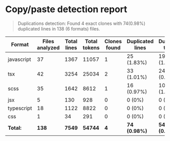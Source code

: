 
# Copy/paste detection report

> Duplications detection: Found 4 exact clones with 74(0.98%) duplicated lines in 138 (6 formats) files.

| Format     | Files analyzed | Total lines | Total tokens | Clones found | Duplicated lines | Duplicated tokens |
| ---------- | -------------- | ----------- | ------------ | ------------ | ---------------- | ----------------- |
| javascript | 37             | 1367        | 11057        | 1            | 25 (1.83%)       | 194 (1.75%)       |
| tsx        | 42             | 3254        | 25034        | 2            | 33 (1.01%)       | 249 (0.99%)       |
| scss       | 35             | 1642        | 8612         | 1            | 16 (0.97%)       | 100 (1.16%)       |
| jsx        | 5              | 130         | 928          | 0            | 0 (0%)           | 0 (0%)            |
| typescript | 18             | 1122        | 8822         | 0            | 0 (0%)           | 0 (0%)            |
| css        | 1              | 34          | 291          | 0            | 0 (0%)           | 0 (0%)            |
| **Total:** | **138**        | **7549**    | **54744**    | **4**        | **74 (0.98%)**   | **543 (0.99%)**   |
